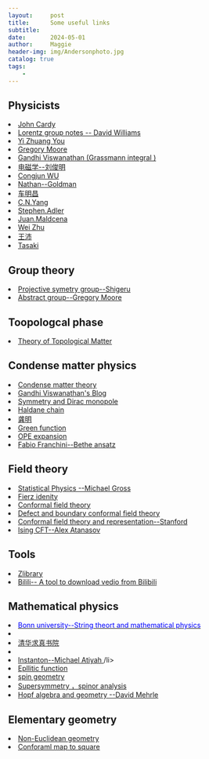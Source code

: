 ```yaml
---
layout:     post
title:      Some useful links  
subtitle:   
date:       2024-05-01
author:     Maggie
header-img: img/Andersonphoto.jpg
catalog: true
tags:
    - 
---
```





## Physicists

<li><a href="http://www-thphys.physics.ox.ac.uk/people/JohnCardy/"> 
John Cardy 
</a></li>

<li><a href="https://public.websites.umich.edu/~williams/"> 
Lorentz group notes -- David Williams
</a></li>


<li><a href="https://everettyou.github.io/research/"> 
Yi Zhuang You
</a></li>

<li><a href="https://www.physics.rutgers.edu/~gmoore/"> 
Gregory Moore
</a></li>

<li><a href="https://gandhiviswanathan.wordpress.com/2018/10/16/berezin-integration-of-grassmann-variables/"> 
Gandhi Viswanathan (Grassmann integral )
</a></li>

<li><a href="https://pld.nju.edu.cn/"> 
电磁学--刘俊明
</a></li>


<li><a href="https://wucj.lab.westlake.edu.cn/"> 
Congjun WU
</a></li>


<li><a href="https://www.nathan-goldman-physics.com/"> 
Nathan--Goldman
</a></li>

<li><a href="https://phy.ntnu.edu.tw/~changmc/"> 
车明昌
</a></li>


<li>
<a href="http://insti.physics.sunysb.edu/ITP/symmetries-99/program.html"> 
C.N.Yang 
</a></li>


<li>
<a href="https://www.ias.edu/sns/adler"> 
Stephen.Adler
</a></li>


<li>
<a href="https://www.ias.edu/sns/malda"> 
Juan.Maldcena
</a></li>

<li>
<a href="https://quantum-many-body-theory.lab.westlake.edu.cn/index.html"> 
Wei Zhu
</a></li>

<li>
<a href="https://sites.google.com/view/peiwang/research"> 
王沛
</a></li>



<li>
<a href="https://www.gakushuin.ac.jp/~881791/OL/"> 
Tasaki  
</a></li>


## Group theory

<li><a href="https://www.math.nagoya-u.ac.jp/~yamagami/"> 
Projective symetry group--Shigeru
</a></li>

<li><a href="https://www.physics.rutgers.edu/~gmoore/618Spring2018/"> 
Abstract group--Gregory Moore
</a></li>

## Toopologcal phase
<li><a href="https://grushingroup.cnrs.fr/lectures-and-resources/physics_lectures/"> 
Theory of Topological Matter
</a></li>

## Condense matter physics


<li><a href="https://people.phys.ethz.ch/~ivanov/cmt/1213/"> 
Condense matter theory
</a></li>

<li><a href="https://gandhiviswanathan.wordpress.com/2018/10/16/berezin-integration-of-grassmann-variables/"> 
Gandhi Viswanathan's Blog
</a></li>


<li><a href="https://galileoandeinstein.phys.virginia.edu/Elec_Mag/2022_Lectures/EM_44_Symmetries_Monopole.html"> 
Symmetry and Dirac monopole
</a></li>


<li><a href="https://zhuanlan.zhihu.com/p/23690915"> 
Haldane chain 
</a></li>

<li><a href="http://home.ustc.edu.cn/~lxsphys/index.html"> 
龚明
</a></li>

<li><a href="https://www.tkm.kit.edu/downloads/ss2016_tkm2/TKM2_9.pdf"> 
Green function 
</a></li>

<li><a href="https://www.physics.umd.edu/courses/Phys851/"> 
OPE expansion 
</a></li>

<li><a href="https://people.sissa.it/~ffranchi/"> 
Fabio Franchini--Bethe ansatz 
</a></li>


## Field theory 



<li><a href="http://hitoshi.berkeley.edu/230A/"> 
Statistical Physics --Michael Gross
</a></li>

<li><a href="https://professores.ift.unesp.br/ricardo.matheus/files/courses/2020tqc1/"> 
Fierz idenity
</a></li>

<li><a href="https://conf.itp.phys.ethz.ch/esi-school/lecture-notes.html"> 
Conformal field theory
</a></li>

<li><a href="https://www.ggi.infn.it/laces/LACES21/CFTdefects21.html"> 
Defect and boundary conformal field theory
</a></li>

<li><a href="http://sporadic.stanford.edu/conformal/"> 
Conformal field theory and representation--Stanford
</a></li>

<li><a href="https://abatanasov.com/#books"> 
Ising CFT--Alex Atanasov
</a></li>




## Tools



<li><a href="https://zh.z-library.se/s/?q=Symmetry%2C+Representations%2C+and+Invariants+%F0%9F%94%8D"> 
Zlibrary
</a></li>

<li><a href="https://pypi.org/project/bilili/"> 
Bilili-- A tool to download vedio from Bilibili
</a></li>

## Mathematical physics

<li>
<a href="http://www.th.physik.uni-bonn.de/klemm/teaching.php"> 
<span style="color: blue;">  Bonn university--String theort and mathematical physics
</a>
<li>


<li>
<a href="http://archive.ymsc.tsinghua.edu.cn/"> 
清华求真书院
</a>
<li>


<li>
<a href="
https://celebratio.org/Atiyah_MF/article/41/">
Instanton--Michael Atiyah
</a>
/li>


<li>
<a href="
https://mymatexnotes.blogspot.com/2023/01/infinite-series-involving-sech2n-pi-s.html?m=1">
Epllitic function
</a>
</li>



<li>
<a href="
https://nicolas-ginoux.perso.math.cnrs.fr/">
spin geometry
</a>
</li>


<li>
<a href="
https://www.math.ucla.edu/~vsv/papers/ch6.pdf">
Supersymmetry ，spinor analysis
</a>
</li>


<li>
<a href="
https://pi.math.cornell.edu/~dmehrle/notes/">
Hopf algebra and geometry --David Mehrle
</a>
</li>



## Elementary geometry


<li>
<a href="
http://www.malinc.se/noneuclidean/en/circleinversion.php">
Non-Euclidean geometry
</a>
</li>

<li>
<a href="
https://www.chebfun.org/examples/complex/ConformalSquare.html">
Conforaml map to square 
</a>
</li>

